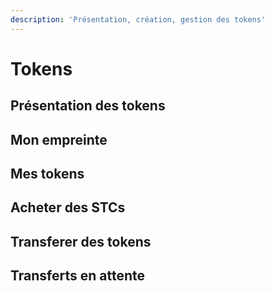 ```yaml
---
description: 'Présentation, création, gestion des tokens'
---
```


# Tokens

## Présentation des tokens

## Mon empreinte



## Mes tokens



## Acheter des STCs



## Transferer des tokens



## Transferts en attente



